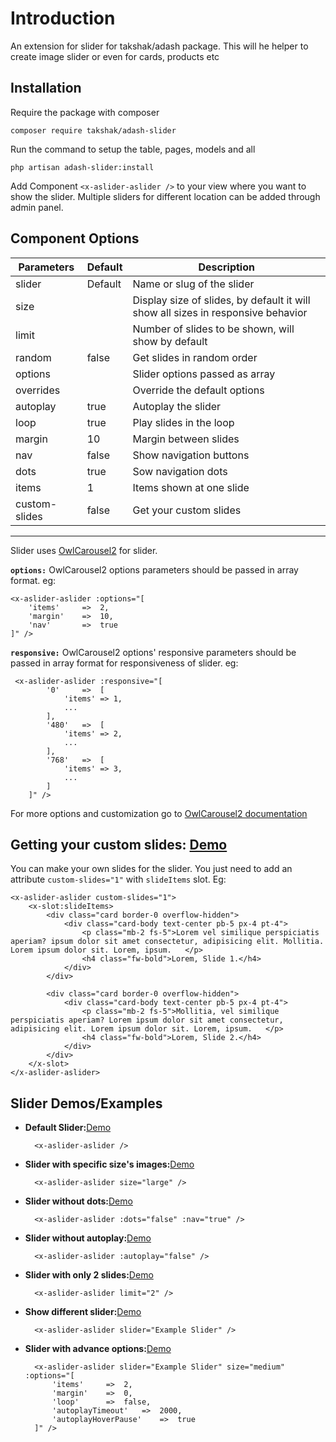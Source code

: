 
#  Introduction
An extension for slider for takshak/adash package. This will he helper to create image slider or even for cards, products etc

##  Installation
Require the package with composer

    composer require takshak/adash-slider

Run the command to setup the table, pages, models and all

    php artisan adash-slider:install

Add Component `<x-aslider-aslider />` to your view where you want to show the slider.
Multiple sliders for different location can be added through admin panel.

##  Component Options
| Parameters | Default | Description |
|--|--|--|
| slider | Default | Name or slug of the slider |
| size |  | Display size of slides, by default it will show all sizes in responsive behavior |
| limit |  | Number of slides to be shown, will show by default |
| random | false | Get slides in random order |
| options |  | Slider options passed as array |
| overrides |  | Override the default options |
| autoplay | true | Autoplay the slider |
| loop | true | Play slides in the loop |
| margin | 10 | Margin between slides |
| nav | false | Show navigation buttons |
| dots | true | Sow navigation dots |
| items | 1 | Items shown at one slide |
| custom-slides | false | Get your custom slides |

---

Slider uses [OwlCarousel2](https://owlcarousel2.github.io/OwlCarousel2/) for slider.

**`options:`** OwlCarousel2 options parameters should be 	passed in array format. eg:

    <x-aslider-aslider :options="[
	    'items' 	=>	2,
	    'margin' 	=>	10,
	    'nav'		=>	true
    ]" />

**`responsive:`** OwlCarousel2 options' responsive parameters should be	passed in array format for responsiveness of slider. eg:

     <x-aslider-aslider :responsive="[
    	    '0' 	=>	[
	    	    'items' => 1,
	    	    ...
    	    ],
    	    '480' 	=>	[
	    	    'items' => 2,
	    	    ...
    	    ],
    	    '768' 	=>	[
	    	    'items' => 3,
	    	    ...
    	    ]
        ]" />

For more options and customization go to  [OwlCarousel2 documentation](https://owlcarousel2.github.io/OwlCarousel2/docs/started-welcome.html)

##  Getting your custom slides: [Demo](https://project.takshaktiwari.com/packages/adash-slider#demo-custom-slider)
You can make your own slides for the slider. You just need to add an attribute `custom-slides="1"` with `slideItems` slot. Eg:

    <x-aslider-aslider custom-slides="1">
        <x-slot:slideItems>
            <div class="card border-0 overflow-hidden">
                <div class="card-body text-center pb-5 px-4 pt-4">
                    <p class="mb-2 fs-5">Lorem vel similique perspiciatis aperiam? ipsum dolor sit amet consectetur, adipisicing elit. Mollitia. Lorem ipsum dolor sit. Lorem, ipsum.   </p>
                    <h4 class="fw-bold">Lorem, Slide 1.</h4>
                </div>
            </div>

            <div class="card border-0 overflow-hidden">
                <div class="card-body text-center pb-5 px-4 pt-4">
                    <p class="mb-2 fs-5">Mollitia, vel similique perspiciatis aperiam? Lorem ipsum dolor sit amet consectetur, adipisicing elit. Lorem ipsum dolor sit. Lorem, ipsum.   </p>
                    <h4 class="fw-bold">Lorem, Slide 2.</h4>
                </div>
            </div>
        </x-slot>
    </x-aslider-aslider>

## Slider Demos/Examples
- **Default Slider:**[Demo](https://project.takshaktiwari.com/packages/adash-slider#demo-default-slider)

        <x-aslider-aslider />
    
- **Slider with specific size's images:**[Demo](https://project.takshaktiwari.com/packages/adash-slider#demo-sized-slider)

        <x-aslider-aslider size="large" />

- **Slider without dots:**[Demo](https://project.takshaktiwari.com/packages/adash-slider#demo-nav-slider)

        <x-aslider-aslider :dots="false" :nav="true" />

- **Slider without autoplay:**[Demo](https://project.takshaktiwari.com/packages/adash-slider#demo-autoplay-disable-slider)

        <x-aslider-aslider :autoplay="false" />

- **Slider with only 2 slides:**[Demo](https://project.takshaktiwari.com/packages/adash-slider#demo-slide-limit-slider)
    
        <x-aslider-aslider limit="2" />

- **Show different slider:**[Demo](https://project.takshaktiwari.com/packages/adash-slider#demo-other-slider)
    
        <x-aslider-aslider slider="Example Slider" />

- **Slider with advance options:**[Demo](https://project.takshaktiwari.com/packages/adash-slider#demo-advance-options-slider)

        <x-aslider-aslider slider="Example Slider" size="medium" :options="[
            'items'     =>  2,
            'margin'    =>  0,
            'loop'      =>  false,
            'autoplayTimeout'   =>  2000,
            'autoplayHoverPause'    =>  true
        ]" />
        

